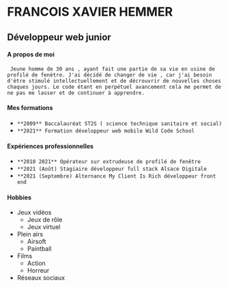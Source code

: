 # FRANCOIS XAVIER HEMMER

## Développeur web junior

#### A propos de moi
``` Jeune homme de 30 ans , ayant fait une partie de sa vie en usine de profilé de fenètre. J'ai décidé de changer de vie , car j'ai besoin d'être stimulé intellectuellement et de décrouvrir de nouvelles choses chaques jours. Le code étant en perpétuel avancement cela me permet de ne pas me lasser et de continuer à apprendre.```

#### Mes formations
* ``` **2009** Baccalauréat ST2S ( science technique sanitaire et social) ```
* ``` **2021** Formation développeur web mobile Wild Code School ```

#### Expériences professionnelles
* ``` **2010 2021** Opérateur sur extrudeuse de profilé de fenêtre ```
* ``` **2021 (Août) Stagiaire développeur full stack Alsace Digitale ```
* ``` **2021 (Septembre) Alternance My Client Is Rich développeur front end ```

#### Hobbies
* Jeux vidéos
    * Jeux de rôle
    * Jeux virtuel
* Plein airs
    * Airsoft
    * Paintball
* Films
    * Action
    * Horreur
* Réseaux sociaux
